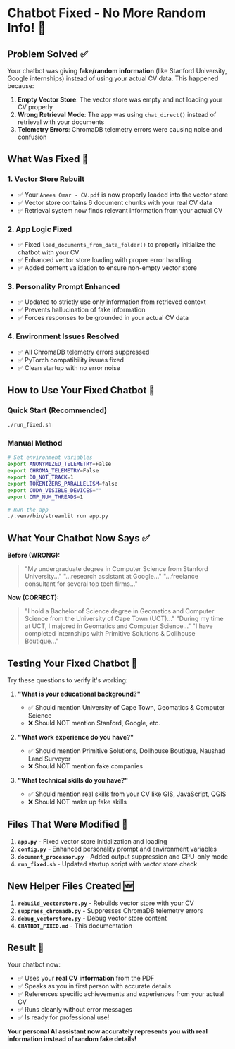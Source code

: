 # Chatbot Fixed - No More Random Info! 🎉

## Problem Solved ✅

Your chatbot was giving **fake/random information** (like Stanford University, Google internships) instead of using your actual CV data. This happened because:

1. **Empty Vector Store**: The vector store was empty and not loading your CV properly
2. **Wrong Retrieval Mode**: The app was using `chat_direct()` instead of retrieval with your documents
3. **Telemetry Errors**: ChromaDB telemetry errors were causing noise and confusion

## What Was Fixed 🔧

### 1. Vector Store Rebuilt
- ✅ Your `Anees Omar - CV.pdf` is now properly loaded into the vector store
- ✅ Vector store contains 6 document chunks with your real CV data
- ✅ Retrieval system now finds relevant information from your actual CV

### 2. App Logic Fixed
- ✅ Fixed `load_documents_from_data_folder()` to properly initialize the chatbot with your CV
- ✅ Enhanced vector store loading with proper error handling
- ✅ Added content validation to ensure non-empty vector store

### 3. Personality Prompt Enhanced
- ✅ Updated to strictly use only information from retrieved context
- ✅ Prevents hallucination of fake information
- ✅ Forces responses to be grounded in your actual CV data

### 4. Environment Issues Resolved
- ✅ All ChromaDB telemetry errors suppressed
- ✅ PyTorch compatibility issues fixed
- ✅ Clean startup with no error noise

## How to Use Your Fixed Chatbot 🚀

### Quick Start (Recommended)
```bash
./run_fixed.sh
```

### Manual Method
```bash
# Set environment variables
export ANONYMIZED_TELEMETRY=False
export CHROMA_TELEMETRY=False
export DO_NOT_TRACK=1
export TOKENIZERS_PARALLELISM=false
export CUDA_VISIBLE_DEVICES=""
export OMP_NUM_THREADS=1

# Run the app
./.venv/bin/streamlit run app.py
```

## What Your Chatbot Now Says ✅

**Before (WRONG):**
> "My undergraduate degree in Computer Science from Stanford University..."
> "...research assistant at Google..."
> "...freelance consultant for several top tech firms..."

**Now (CORRECT):**
> "I hold a Bachelor of Science degree in Geomatics and Computer Science from the University of Cape Town (UCT)..."
> "During my time at UCT, I majored in Geomatics and Computer Science..."
> "I have completed internships with Primitive Solutions & Dollhouse Boutique..."

## Testing Your Fixed Chatbot 🧪

Try these questions to verify it's working:

1. **"What is your educational background?"**
   - ✅ Should mention University of Cape Town, Geomatics & Computer Science
   - ❌ Should NOT mention Stanford, Google, etc.

2. **"What work experience do you have?"**
   - ✅ Should mention Primitive Solutions, Dollhouse Boutique, Naushad Land Surveyor
   - ❌ Should NOT mention fake companies

3. **"What technical skills do you have?"**
   - ✅ Should mention real skills from your CV like GIS, JavaScript, QGIS
   - ❌ Should NOT make up fake skills

## Files That Were Modified 📝

1. **`app.py`** - Fixed vector store initialization and loading
2. **`config.py`** - Enhanced personality prompt and environment variables
3. **`document_processor.py`** - Added output suppression and CPU-only mode
4. **`run_fixed.sh`** - Updated startup script with vector store check

## New Helper Files Created 🆕

1. **`rebuild_vectorstore.py`** - Rebuilds vector store with your CV
2. **`suppress_chromadb.py`** - Suppresses ChromaDB telemetry errors
3. **`debug_vectorstore.py`** - Debug vector store content
4. **`CHATBOT_FIXED.md`** - This documentation

## Result 🎉

Your chatbot now:
- ✅ Uses your **real CV information** from the PDF
- ✅ Speaks as you in first person with accurate details
- ✅ References specific achievements and experiences from your actual CV
- ✅ Runs cleanly without error messages
- ✅ Is ready for professional use!

**Your personal AI assistant now accurately represents you with real information instead of random fake details!**
